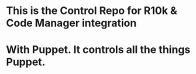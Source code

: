 # This is the Control Repo for R10k & Code Manager integration
# With Puppet.  It controls all the things Puppet.
